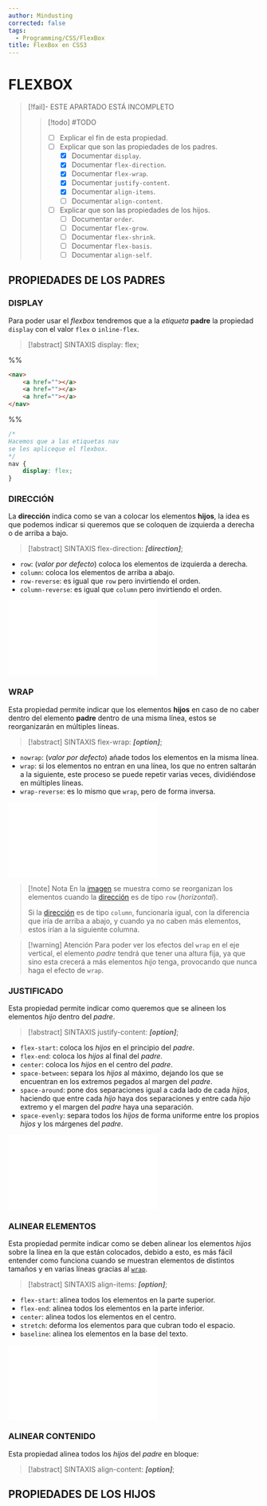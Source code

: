 ```yaml
---
author: Mindusting
corrected: false
tags:
  - Programming/CSS/FlexBox
title: FlexBox en CSS3
---
```


# FLEXBOX

> [!fail]- ESTE APARTADO ESTÁ INCOMPLETO
> > [!todo] #TODO
> > - [ ] Explicar el fin de esta propiedad.
> > - [ ] Explicar que son las propiedades de los padres.
> >     - [x] Documentar `display`.
> >     - [x] Documentar `flex-direction`.
> >     - [x] Documentar `flex-wrap`.
> >     - [x] Documentar `justify-content`.
> >     - [x] Documentar `align-items`.
> >     - [ ] Documentar `align-content`.
> > - [ ] Explicar que son las propiedades de los hijos.
> >     - [ ] Documentar `order`.
> >     - [ ] Documentar `flex-grow`.
> >     - [ ] Documentar `flex-shrink`.
> >     - [ ] Documentar `flex-basis`.
> >     - [ ] Documentar `align-self`.

## PROPIEDADES DE LOS PADRES

### DISPLAY

Para poder usar el *flexbox* tendremos que a la *etiqueta* **padre** la propiedad `display` con el valor `flex` o `inline-flex`.

> [!abstract] SINTAXIS
> display: flex;

%%
```html
<nav>
    <a href=""></a>
    <a href=""></a>
    <a href=""></a>
</nav>
```
%%

```css
/*
Hacemos que a las etiquetas nav
se les apliceque el flexbox.
*/
nav {
    display: flex;
}
```

### DIRECCIÓN

La **dirección** indica como se van a colocar los elementos **hijos**, la idea es que podemos indicar si queremos que se coloquen de izquierda a derecha o de arriba a bajo.

> [!abstract] SINTAXIS
> flex-direction: ***\[direction\]***;

- `row`: (*valor por defecto*) coloca los elementos de izquierda a derecha.
- `column`: coloca los elementos de arriba a abajo.
- `row-reverse`: es igual que `row` pero invirtiendo el orden.
- `column-reverse`: es igual que `column` pero invirtiendo el orden.

![#center](img/flexbox/flexbox_direction.md)

### WRAP

Esta propiedad permite indicar que los elementos **hijos** en caso de no caber dentro del elemento **padre** dentro de una misma línea, estos se reorganizarán en múltiples líneas.

> [!abstract] SINTAXIS
> flex-wrap: ***\[option\]***;

- `nowrap`: (*valor por defecto*) añade todos los elementos en la misma línea.
- `wrap`: si los elementos no entran en una línea, los que no entren saltarán a la siguiente, este proceso se puede repetir varias veces, dividiéndose en múltiples líneas.
- `wrap-reverse`: es lo mismo que `wrap`, pero de forma inversa.

![#center](img/flexbox/flexbox_wrap.md)

> [!note] Nota
> En la [imagen](img/flexbox/flexbox_wrap.md) se muestra como se reorganizan los elementos cuando la [dirección](#DIRECCIÓN) es de tipo `row` (*horizontal*).
> 
> Si la [dirección](#DIRECCIÓN) es de tipo `column`, funcionaría igual, con la diferencia que iría de arriba a abajo, y cuando ya no caben más elementos, estos irían a la siguiente columna.

> [!warning] Atención
> Para poder ver los efectos del `wrap` en el eje vertical, el elemento *padre* tendrá que tener una altura fija, ya que sino esta crecerá a más elementos *hijo* tenga, provocando que nunca haga el efecto de `wrap`.

### JUSTIFICADO

Esta propiedad permite indicar como queremos que se alineen los elementos *hijo* dentro del *padre*.

> [!abstract] SINTAXIS
> justify-content: ***\[option\]***;

- `flex-start`: coloca los *hijos* en el principio del *padre*.
- `flex-end`: coloca los *hijos* al final del *padre*.
- `center`: coloca los *hijos* en el centro del *padre*.
- `space-between`: separa los *hijos* al máximo, dejando los que se encuentran en los extremos pegados al margen del *padre*.
- `space-around`: pone dos separaciones igual a cada lado de cada *hijos*, haciendo que entre cada *hijo* haya dos separaciones y entre cada *hijo* extremo y el margen del *padre* haya una separación.
- `space-evenly`: separa todos los *hijos* de forma uniforme entre los propios *hijos* y los márgenes del *padre*.

![#center](img/flexbox/flexbox_justify.md)

### ALINEAR ELEMENTOS

Esta propiedad permite indicar como se deben alinear los elementos *hijos* sobre la línea en la que están colocados, debido a esto, es más fácil entender como funciona cuando se muestran elementos de distintos tamaños y en varias líneas gracias al [`wrap`](#WRAP).

> [!abstract] SINTAXIS
> align-items: ***\[option\]***;

- `flex-start`: alinea todos los elementos en la parte superior.
- `flex-end`: alinea todos los elementos en la parte inferior.
- `center`: alinea todos los elementos en el centro.
- `stretch`: deforma los elementos para que cubran todo el espacio.
- `baseline`: alinea los elementos en la base del texto.

![#center](img/flexbox/flexbox_align.md)

### ALINEAR CONTENIDO

Esta propiedad alinea todos los *hijos* del *padre* en bloque:

> [!abstract] SINTAXIS
> align-content: ***\[option\]***;

## PROPIEDADES DE LOS HIJOS

